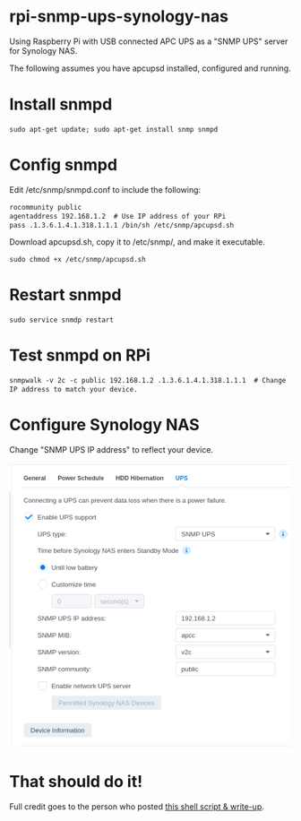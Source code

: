 # rpi-snmp-ups-synology-nas
Using Raspberry Pi with USB connected APC UPS as a "SNMP UPS" server for Synology NAS.

The following assumes you have apcupsd installed, configured and running.

# Install snmpd
```
sudo apt-get update; sudo apt-get install snmp snmpd
```
# Config snmpd

Edit /etc/snmp/snmpd.conf to include the following:
```
rocommunity public
agentaddress 192.168.1.2  # Use IP address of your RPi
pass .1.3.6.1.4.1.318.1.1.1 /bin/sh /etc/snmp/apcupsd.sh
```
Download apcupsd.sh, copy it to /etc/snmp/, and make it executable.
```
sudo chmod +x /etc/snmp/apcupsd.sh
```
# Restart snmpd
```
sudo service snmdp restart
```
# Test snmpd on RPi
```
snmpwalk -v 2c -c public 192.168.1.2 .1.3.6.1.4.1.318.1.1.1  # Change IP address to match your device.
```
# Configure Synology NAS
Change "SNMP UPS IP address" to reflect your device.

![Synology NAS configuration](/synology-nas-config.png)

# That should do it!
Full credit goes to the person who posted [this shell script & write-up](http://zloy.pclovers.ru/2020/11/25/usb-ups-snmp/).
